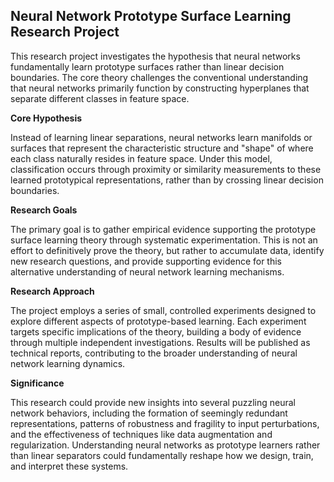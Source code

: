 ## Neural Network Prototype Surface Learning Research Project

This research project investigates the hypothesis that neural networks fundamentally learn prototype surfaces rather than linear decision boundaries. The core theory challenges the conventional understanding that neural networks primarily function by constructing hyperplanes that separate different classes in feature space.

**Core Hypothesis**

Instead of learning linear separations, neural networks learn manifolds or surfaces that represent the characteristic structure and "shape" of where each class naturally resides in feature space. Under this model, classification occurs through proximity or similarity measurements to these learned prototypical representations, rather than by crossing linear decision boundaries.

**Research Goals**

The primary goal is to gather empirical evidence supporting the prototype surface learning theory through systematic experimentation. This is not an effort to definitively prove the theory, but rather to accumulate data, identify new research questions, and provide supporting evidence for this alternative understanding of neural network learning mechanisms.

**Research Approach**

The project employs a series of small, controlled experiments designed to explore different aspects of prototype-based learning. Each experiment targets specific implications of the theory, building a body of evidence through multiple independent investigations. Results will be published as technical reports, contributing to the broader understanding of neural network learning dynamics.

**Significance**

This research could provide new insights into several puzzling neural network behaviors, including the formation of seemingly redundant representations, patterns of robustness and fragility to input perturbations, and the effectiveness of techniques like data augmentation and regularization. Understanding neural networks as prototype learners rather than linear separators could fundamentally reshape how we design, train, and interpret these systems.​​​​​​​​​​​​​​​​